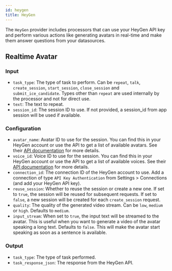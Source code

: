 ```yaml
---
id: heygen
title: HeyGen
---
```


The `HeyGen` provider includes processors that can use your HeyGen API key and perform various actions like generating avatars in real-time and make them answer questions from your datasources.

## Realtime Avatar

### Input

- `task_type`: The type of task to perform. Can be `repeat`, `talk`, `create_session`, `start_session`, `close_session` and `submit_ice_candidate`. Types other than `repeat` are used internally by the processor and not for direct use.
- `text`: The text to repeat.
- `session_id`: The session ID to use. If not provided, a session_id from app session will be used if available.

### Configuration

- `avatar_name`: Avatar ID to use for the session. You can find this in your HeyGen account or use the API to get a list of available avatars. See their [API documentation](https://docs.heygen.com/reference/list-avatars-v2) for more details.
- `voice_id`: Voice ID to use for the session. You can find this in your HeyGen account or use the API to get a list of available voices. See their [API documentation](https://docs.heygen.com/reference/list-voices-v2) for more details.
- `connection_id`: The connection ID of the HeyGen account to use. Add a connection of type `API Key Authentication` from Settings > Connections (and add your HeyGen API key).
- `reuse_session`: Whether to reuse the session or create a new one. If set to `true`, the session will be reused for subsequent requests. If set to `false`, a new session will be created for each `create_session` request.
- `quality`: The quality of the generated video stream. Can be `low`, `medium` or `high`. Defaults to `medium`.
- `input_stream`: When set to `true`, the input text will be streamed to the avatar. This is useful when you want to generate a video of the avatar speaking a long text. Defaults to `false`. This will make the avatar start speaking as soon as a sentence is available.

### Output

- `task_type`: The type of task performed.
- `task_response_json`: The response from the HeyGen API.
